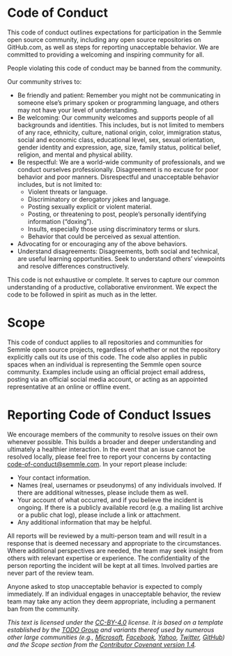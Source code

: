 # Code of Conduct

This code of conduct outlines expectations for participation in the Semmle open source community, including any open source repositories on GitHub.com, as well as steps for reporting unacceptable behavior. We are committed to providing a welcoming and inspiring community for all.

People violating this code of conduct may be banned from the community.

Our community strives to:
* Be friendly and patient: Remember you might not be communicating in someone else’s primary spoken or programming language, and others may not have your level of understanding.
* Be welcoming: Our community welcomes and supports people of all backgrounds and identities. This includes, but is not limited to members of any race, ethnicity, culture, national origin, color, immigration status, social and economic class, educational level, sex, sexual orientation, gender identity and expression, age, size, family status, political belief, religion, and mental and physical ability.
* Be respectful: We are a world-wide community of professionals, and we conduct ourselves professionally. Disagreement is no excuse for poor behavior and poor manners. Disrespectful and unacceptable behavior includes, but is not limited to:
  * Violent threats or language.
  * Discriminatory or derogatory jokes and language.
  * Posting sexually explicit or violent material.
  * Posting, or threatening to post, people’s personally identifying information (“doxing”).
  * Insults, especially those using discriminatory terms or slurs.
  * Behavior that could be perceived as sexual attention.
* Advocating for or encouraging any of the above behaviors.
* Understand disagreements: Disagreements, both social and technical, are useful learning opportunities. Seek to understand others’ viewpoints and resolve differences constructively.

This code is not exhaustive or complete. It serves to capture our common understanding of a productive, collaborative environment. We expect the code to be followed in spirit as much as in the letter.

# Scope

This code of conduct applies to all repositories and communities for Semmle open source projects, regardless of whether or not the repository explicitly calls out its use of this code. The code also applies in public spaces when an individual is representing the Semmle open source community. Examples include using an official project email address, posting via an official social media account, or acting as an appointed representative at an online or offline event. 


# Reporting Code of Conduct Issues
We encourage members of the community to resolve issues on their own whenever possible. This builds a broader and deeper understanding and ultimately a healthier interaction. In the event that an issue cannot be resolved locally, please feel free to report your concerns by contacting code-of-conduct@semmle.com. 
In your report please include:
* Your contact information.
* Names (real, usernames or pseudonyms) of any individuals involved. If there are additional witnesses, please include them as well.
* Your account of what occurred, and if you believe the incident is ongoing. If there is a publicly available record (e.g. a mailing list archive or a public chat log), please include a link or attachment.
* Any additional information that may be helpful.

All reports will be reviewed by a multi-person team and will result in a response that is deemed necessary and appropriate to the circumstances. Where additional perspectives are needed, the team may seek insight from others with relevant expertise or experience. The confidentiality of the person reporting the incident will be kept at all times. Involved parties are never part of the review team.

Anyone asked to stop unacceptable behavior is expected to comply immediately. If an individual engages in unacceptable behavior, the review team may take any action they deem appropriate, including a permanent ban from the community.

*This text is licensed under the [CC-BY-4.0](https://creativecommons.org/licenses/by/4.0/) license. It is based on a template established by the [TODO Group](http://todogroup.org/) and variants thereof used by numerous other large communities (e.g., [Microsoft](https://microsoft.github.io/codeofconduct/), [Facebook](https://code.fb.com/codeofconduct/), [Yahoo](https://yahoo.github.io/codeofconduct), [Twitter](https://github.com/twitter/code-of-conduct), [GitHub](https://blog.github.com/2015-07-20-adopting-the-open-code-of-conduct/)) and the Scope section from the [Contributor Covenant version 1.4](http://contributor-covenant.org/version/1/4/).*
